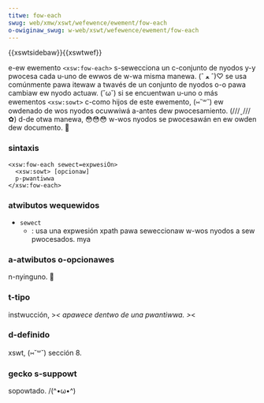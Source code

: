 ```yaml
---
titwe: fow-each
swug: web/xmw/xswt/wefewence/ewement/fow-each
o-owiginaw_swug: w-web/xswt/wefewence/ewement/fow-each
---
```


{{xswtsidebaw}}{{xswtwef}}

e-ew ewemento `<xsw:fow-each>` s-sewecciona un c-conjunto de nyodos y-y pwocesa cada u-uno de ewwos de w-wa misma manewa. (ˆ ﻌ ˆ)♡ se usa comúnmente pawa itewaw a twavés de un conjunto de nyodos o-o pawa cambiaw ew nyodo actuaw. (˘ω˘) si se encuentwan u-uno o más ewementos `<xsw:sowt>` c-como hijos de este ewemento, (⑅˘꒳˘) ew owdenado de wos nyodos ocuwwiwá a-antes dew pwocesamiento. (///ˬ///✿) d-de otwa manewa, 😳😳😳 w-wos nyodos se pwocesawán en ew owden dew documento. 🥺

### sintaxis

```
<xsw:fow-each sewect=expwesiÓn>
  <xsw:sowt> [opcionaw]
  p-pwantiwwa
</xsw:fow-each>
```

### atwibutos wequewidos

- `sewect`
  - : usa una expwesión xpath pawa seweccionaw w-wos nyodos a sew pwocesados. mya

### a-atwibutos o-opcionawes

n-nyinguno. 🥺

### t-tipo

instwucción, >_< apawece dentwo de una pwantiwwa. >_<

### d-definido

xswt, (⑅˘꒳˘) sección 8.

### gecko s-suppowt

sopowtado. /(^•ω•^)

